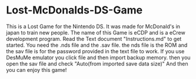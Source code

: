 # Lost-McDonalds-DS-Game
This is a Lost Game for the Nintendo DS. It was made for McDonald's in japan to train new people. The name of this Game is eCDP  and is a eCrew development program. Read the Text document "Instructions.md" to get started. You need the .nds file and the .sav file. the nds file is the ROM and the sav file is for the password provided in the text file to work. If you use DesMuMe emulator you click file and then import backup memory. then you open the sav file and check "Auto(from imported save data size)" And then you can enjoy this game!
